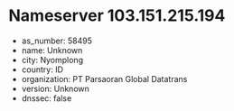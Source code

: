 # Nameserver 103.151.215.194

* as_number: 58495
* name: Unknown
* city: Nyomplong
* country: ID
* organization: PT Parsaoran Global Datatrans
* version: Unknown
* dnssec: false
